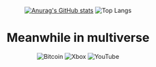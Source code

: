 <div align="center">

[![Anurag's GitHub stats](https://github-readme-stats.vercel.app/api?username=PetrVychopen&show_icons=true&theme=github_dark&hide_border=true)](https://github.com/PetrVychopen/github-readme-stats)
![Top Langs](https://github-readme-stats.vercel.app/api/top-langs/?username=anuraghazra&layout=compact&theme=github_dark&hide_border=true)

# Meanwhile in multiverse

![Bitcoin](https://img.shields.io/badge/Bitcoin-000?style=for-the-badge&logo=bitcoin&logoColor=white)
![Xbox](https://img.shields.io/badge/xbox-%23107C10.svg?style=for-the-badge&logo=xbox&logoColor=white)
![YouTube](https://img.shields.io/badge/YouTube-%23FF0000.svg?style=for-the-badge&logo=YouTube&logoColor=white)

</div>
